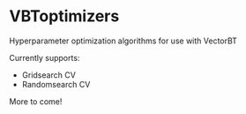 # VBToptimizers
Hyperparameter optimization algorithms for use with VectorBT

Currently supports:
* Gridsearch CV
* Randomsearch CV

More to come! 

